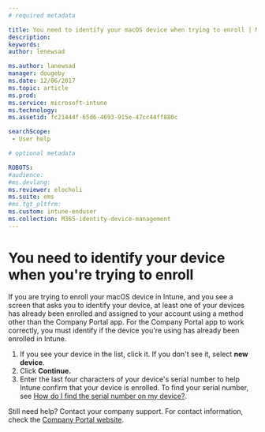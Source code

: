 ```yaml
---
# required metadata

title: You need to identify your macOS device when trying to enroll | Microsoft Docs
description:
keywords:
author: lenewsad

ms.author: lanewsad
manager: dougeby
ms.date: 12/06/2017
ms.topic: article
ms.prod:
ms.service: microsoft-intune
ms.technology:
ms.assetid: fc21444f-65d6-4693-915e-47cc44ff880c

searchScope:
 - User help

# optional metadata

ROBOTS:  
#audience:
#ms.devlang:
ms.reviewer: elocholi
ms.suite: ems
#ms.tgt_pltfrm:
ms.custom: intune-enduser
ms.collection: M365-identity-device-management
---
```



# You need to identify your device when you're trying to enroll

If you are trying to enroll your macOS device in Intune, and you see a screen that asks you to identify your device, at least one of your devices has already been enrolled and assigned to your account using a method other than the Company Portal app. For the Company Portal app to work correctly, you must identify if the device you're using has already been enrolled in Intune.

1. If you see your device in the list, click it. If you don't see it, select **new device**.
2. Click **Continue.**
3. Enter the last four characters of your device's serial number to help Intune confirm that your device is enrolled. To find your serial number, see [How do I find the serial number on my device?](how-do-i-find-the-serial-number-on-my-device-macos.md).

Still need help? Contact your company support. For contact information, check the [Company Portal website](https://go.microsoft.com/fwlink/?linkid=2010980).
